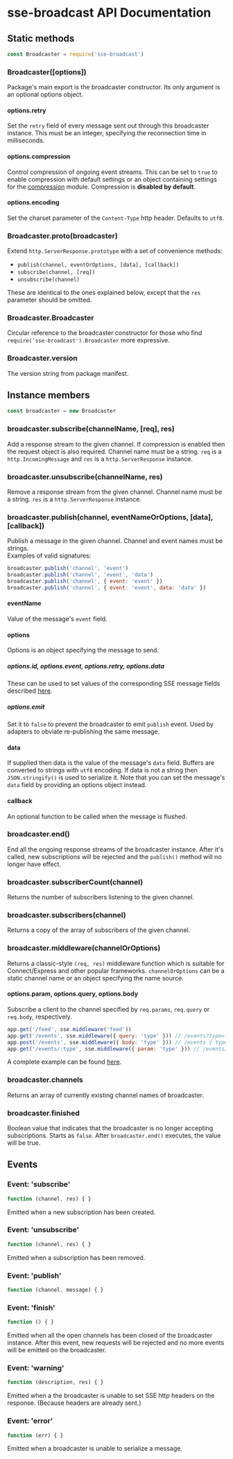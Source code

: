 # sse-broadcast API Documentation

## Static methods

```js
const Broadcaster = require('sse-broadcast')
```

### Broadcaster([options])

Package's main export is the broadcaster constructor. Its only argument is an optional options object.

#### options.retry

Set the `retry` field of every message sent out through this broadcaster instance.
This must be an integer, specifying the reconnection time in milliseconds.

#### options.compression

Control compression of ongoing event streams.
This can be set to `true` to enable compression with default settings
or an object containing settings for the [compression](https://github.com/expressjs/compression#options) module.
Compression is **disabled by default**.

#### options.encoding

Set the charset parameter of the `Content-Type` http header. Defaults to `utf8`.

### Broadcaster.proto(broadcaster)

Extend `http.ServerResponse.prototype` with a set of convenience methods:
* `publish(channel, eventOrOptions, [data], [callback])`
* `subscribe(channel, [req])`
* `unsubscribe(channel)`

These are identical to the ones explained below, except that the `res` parameter should be omitted.

### Broadcaster.Broadcaster

Circular reference to the broadcaster constructor for those who find `require('sse-broadcast').Broadcaster` more expressive.

### Broadcaster.version

The version string from package manifest.

## Instance members

```js
const broadcaster = new Broadcaster
```

### broadcaster.subscribe(channelName, [req], res)

Add a response stream to the given channel.
If compression is enabled then the request object is also required.
Channel name must be a string.
`req` is a `http.IncomingMessage` and `res` is a `http.ServerResponse` instance.

### broadcaster.unsubscribe(channelName, res)

Remove a response stream from the given channel.
Channel name must be a string. `res` is a `http.ServerResponse` instance.

### broadcaster.publish(channel, eventNameOrOptions, [data], [callback])

Publish a message in the given channel. Channel and event names must be strings.<br/>
Examples of valid signatures:
```js
broadcaster.publish('channel', 'event')
broadcaster.publish('channel', 'event', 'data')
broadcaster.publish('channel', { event: 'event' })
broadcaster.publish('channel', { event: 'event', data: 'data' })
```

#### eventName

Value of the message's `event` field.

#### options

Options is an object specifying the message to send.

##### options.id, options.event, options.retry, options.data

These can be used to set values of the corresponding SSE message fields described
[here](https://developer.mozilla.org/en-US/docs/Web/API/Server-sent_events/Using_server-sent_events).

##### options.emit

Set it to `false` to prevent the broadcaster to emit `publish` event.
Used by adapters to obviate re-publishing the same message.

#### data

If supplied then data is the value of the message's `data` field.
Buffers are converted to strings with `utf8` encoding.
If data is not a string then `JSON.stringify()` is used to serialize it.
Note that you can set the message's `data` field by providing an options object instead.

#### callback

An optional function to be called when the message is flushed.

### broadcaster.end()

End all the ongoing response streams of the broadcaster instance.
After it's called, new subscriptions will be rejected and
the `publish()` method will no longer have effect.

### broadcaster.subscriberCount(channel)

Returns the number of subscribers listening to the given channel.

### broadcaster.subscribers(channel)

Returns a copy of the array of subscribers of the given channel.

### broadcaster.middleware(channelOrOptions)

Returns a classic-style `(req, res)` middleware function which is suitable for Connect/Express and other popular frameworks. `channelOrOptions` can be a static channel name or an object specifying the name source.

#### options.param, options.query, options.body

Subscribe a client to the channel specified by `req.params`, `req.query` or `req.body`, respectively.
```js
app.get('/feed', sse.middleware('feed'))
app.get('/events', sse.middleware({ query: 'type' })) // /events?type=feed
app.post('/events', sse.middleware({ body: 'type' })) // /events { type: 'feed' }
app.get('/events/:type', sse.middleware({ param: 'type' })) // /events/feed
```
A complete example can be found [here](/examples/middleware.js).

### broadcaster.channels

Returns an array of currently existing channel names of broadcaster.

### broadcaster.finished

Boolean value that indicates that the broadcaster is no longer accepting subscriptions.
Starts as `false`. After `broadcaster.end()` executes, the value will be true.

## Events

### Event: 'subscribe'

```js
function (channel, res) { }
```

Emitted when a new subscription has been created.

### Event: 'unsubscribe'

```js
function (channel, res) { }
```

Emitted when a subscription has been removed.

### Event: 'publish'

```js
function (channel, message) { }
```

### Event: 'finish'

```js
function () { }
```

Emitted when all the open channels has been closed of the broadcaster instance.
After this event, new requests will be rejected and no more events will be emitted on the broadcaster.

### Event: 'warning'

```js
function (description, res) { }
```

Emitted when a the broadcaster is unable to set SSE http headers on the response.
(Because headers are already sent.)


### Event: 'error'

```js
function (err) { }
```

Emitted when a broadcaster is unable to serialize a message.
